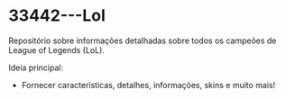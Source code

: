 # 33442---Lol
Repositório sobre informações detalhadas sobre todos os campeões de League of Legends (LoL).

Ideia principal:
- Fornecer características, detalhes, informações, skins e muito mais!
